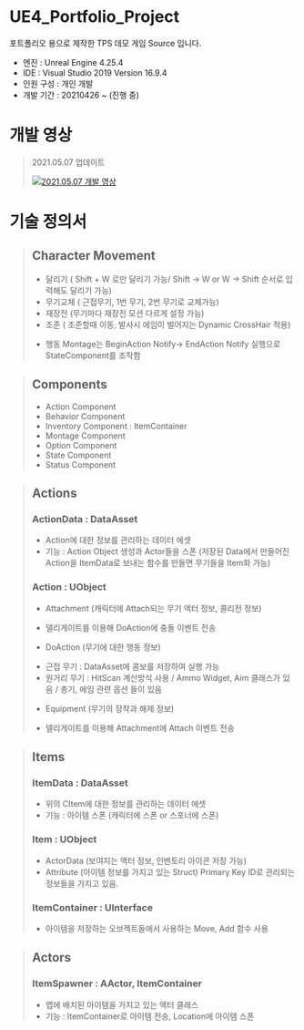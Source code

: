 # UE4_Portfolio_Project
포트폴리오 용으로 제작한 TPS 데모 게임 Source 입니다.

- 엔진 : Unreal Engine 4.25.4
- IDE : Visual Studio 2019 Version 16.9.4
- 인원 구성 : 개인 개발
- 개발 기간 : 20210426 ~ (진행 중)

# 개발 영상
> 2021.05.07 업데이트
>
> [![2021.05.07 개발 영상](http://img.youtube.com/vi/NnhALZ2ijoc/0.jpg)](https://youtu.be/NnhALZ2ijoc?t=0s)
>
   
    
# 기술 정의서
> ## Character Movement
>
> * 달리기 ( Shift + W 로만 달리기 가능/ Shift -> W or W -> Shift 순서로 입력해도 달리기 가능)
> * 무기교체 ( 근접무기, 1번 무기, 2번 무기로 교체가능)
> * 재장전 (무기마다 재장전 모션 다르게 설정 가능)
> * 조준 ( 조준할때 이동, 발사시 에임이 벌어지는 Dynamic CrossHair 적용)
>
> - 행동 Montage는 BeginAction Notify-> EndAction Notify 실행으로 StateComponent를 조작함


> ## Components
>
> * Action Component
> * Behavior Component
> * Inventory Component : ItemContainer
> * Montage Component
> * Option Component
> * State Component
> * Status Component
   
   
> ## Actions
>
> ### ActionData : DataAsset
> + Action에 대한 정보를 관리하는 데이터 에셋
> + 기능 : Action Object 생성과 Actor들을 스폰
>   (저장된 Data에서 만들어진 Action을 ItemData로 보내는 함수를 만들면 무기들을 Item화 가능)
> 
> ### Action : UObject 
> + Attachment (캐릭터에 Attach되는 무기 액터 정보, 콜리전 정보)
> - 델리게이트를 이용해 DoAction에 충돌 이벤트 전송
> + DoAction (무기에 대한 행동 정보)
> -	근접 무기 : DataAsset에 콤보를 저장하여 실행 가능
> - 원거리 무기 : HitScan 계산방식 사용 / Ammo Widget, Aim 클래스가 있음 / 총기, 에임 관련 옵션 들이 있음
> + Equipment (무기의 장착과 해제 정보)
> - 델리게이트를 이용해 Attachment에 Attach 이벤트 전송
   
   
> ## Items
> 
> ### ItemData : DataAsset
> + 위의 CItem에 대한 정보를 관리하는 데이터 에셋
> + 기능 : 아이템 스폰 (캐릭터에 스폰 or 스포너에 스폰)
>
> ### Item : UObject
> + ActorData (보여지는 액터 정보, 인벤토리 아이콘 저장 가능)
> + Attribute (아이템 정보를 가지고 있는 Struct)
>   Primary Key ID로 관리되는 정보들을 가지고 있음.
>   
> ### ItemContainer : UInterface
> + 아이템을 저장하는 오브젝트들에서 사용하는 Move, Add 함수 사용
   
   
> ## Actors
> 
> ### ItemSpawner : AActor, ItemContainer
> + 맵에 배치된 아이템을 가지고 있는 액터 클래스
> + 기능 : ItemContainer로 아이템 전송, Location에 아이템 스폰
